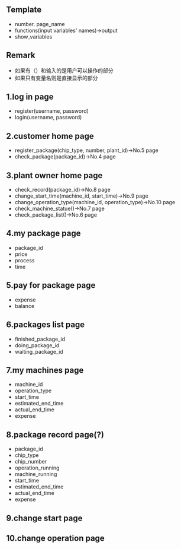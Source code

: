 ## Template
- number. page_name
- functions(input variables' names)->output
- show_variables

## Remark
- 如果有（）和输入的是用户可以操作的部分
- 如果只有变量名则是直接显示的部分

## 1.log in page
- register(username, password)
- login(username, password)
  
## 2.customer home page
- register_package(chip_type, number, plant_id)->No.5 page
- check_package(package_id)->No.4 page

## 3.plant owner home page
- check_record(package_id)->No.8 page
- change_start_time(machine_id, start_time)->No.9 page
- change_operation_type(machine_id, operation_type)->No.10 page
- check_machine_statue()->No.7 page
- check_package_list()->No.6 page

## 4.my package page
- package_id
- price
- process
- time

## 5.pay for package page
- expense
- balance

## 6.packages list page
- finished_package_id
- doing_package_id
- waiting_package_id

## 7.my machines page
- machine_id
- operation_type
- start_time
- estimated_end_time
- actual_end_time
- expense

## 8.package record page(?)
- package_id
- chip_type
- chip_number
- operation_running
- machine_running
- start_time
- estimated_end_time
- actual_end_time
- expense

## 9.change start page

## 10.change operation page

  
